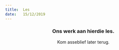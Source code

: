 ```yaml
---
title:  Les
date:   15/12/2019
---
```


### <center>Ons werk aan hierdie les.</center>
<center>Kom asseblief later terug.</center>